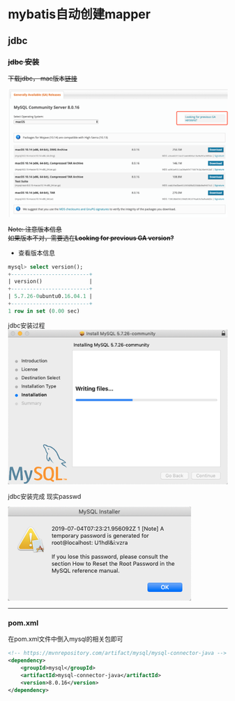 # mybatis自动创建mapper

## jdbc

### ~~jdbc 安装~~

~~下载jdbc， mac版本[链接](https://dev.mysql.com/downloads/mysql/)~~

~~![avater](../src/jdbc-mac-download.png)~~

~~Note: 注意版本信息  
如果版本不对，需要选在**Looking for previous GA version?**~~

* 查看版本信息

```sql
mysql> select version();
+-------------------------+
| version()               |
+-------------------------+
| 5.7.26-0ubuntu0.16.04.1 |
+-------------------------+
1 row in set (0.00 sec)
```

jdbc安装过程
![avater](../src/jdbc-mac-install.png)

jdbc安装完成 现实passwd

![avater](../src/jdbc-mac-passwd.png)

----

### pom.xml

在pom.xml文件中倒入mysql的相关包即可

```xml
<!-- https://mvnrepository.com/artifact/mysql/mysql-connector-java -->
<dependency>
    <groupId>mysql</groupId>
    <artifactId>mysql-connector-java</artifactId>
    <version>8.0.16</version>
</dependency>

```
